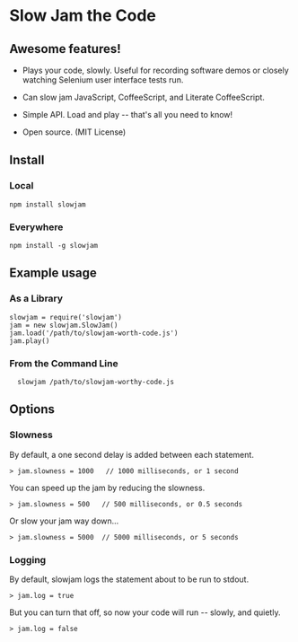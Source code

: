 Slow Jam the Code
===========

## Awesome features!

- Plays your code, slowly. Useful for recording software demos or closely watching Selenium user interface tests run.

- Can slow jam JavaScript, CoffeeScript, and Literate CoffeeScript.

- Simple API. Load and play -- that's all you need to know!

- Open source. (MIT License)


## Install

### Local

    npm install slowjam

### Everywhere

    npm install -g slowjam

## Example usage

### As a Library
 
    slowjam = require('slowjam')
    jam = new slowjam.SlowJam()
    jam.load('/path/to/slowjam-worth-code.js')
    jam.play()
    
### From the Command Line

      slowjam /path/to/slowjam-worthy-code.js

## Options

### Slowness

By default, a one second delay is added between each statement.

    > jam.slowness = 1000   // 1000 milliseconds, or 1 second
   
You can speed up the jam by reducing the slowness.
   
    > jam.slowness = 500   // 500 milliseconds, or 0.5 seconds

Or slow your jam way down...
  
    > jam.slowness = 5000  // 5000 milliseconds, or 5 seconds
    
### Logging    

By default, slowjam logs the statement about to be run to stdout.

    > jam.log = true

But you can turn that off, so now your code will run -- slowly, and quietly.

    > jam.log = false
